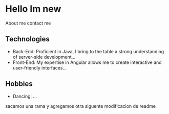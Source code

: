 # Hello Im new
About me
contact me
## Technologies
- Back-End: Proficient in Java, I bring to the table a strong understanding of server-side development...
- Front-End: My expertise in Angular allows me to create interactive and user-friendly interfaces...
## Hobbies
- Dancing: ...

sacamos una rama y agregamos otra
siguente modificacion de readme
